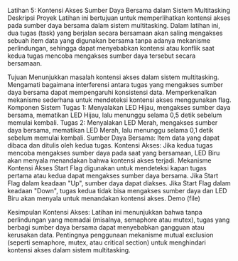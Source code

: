 Latihan 5: Kontensi Akses Sumber Daya Bersama dalam Sistem Multitasking
Deskripsi Proyek
Latihan ini bertujuan untuk memperlihatkan kontensi akses pada sumber daya bersama dalam sistem multitasking. Dalam latihan ini, dua tugas (task) yang berjalan secara bersamaan akan saling mengakses sebuah item data yang digunakan bersama tanpa adanya mekanisme perlindungan, sehingga dapat menyebabkan kontensi atau konflik saat kedua tugas mencoba mengakses sumber daya tersebut secara bersamaan.

Tujuan
Menunjukkan masalah kontensi akses dalam sistem multitasking.
Mengamati bagaimana interferensi antara tugas yang mengakses sumber daya bersama dapat mempengaruhi konsistensi data.
Memperkenalkan mekanisme sederhana untuk mendeteksi kontensi akses menggunakan flag.
Komponen Sistem
Tugas 1: Menyalakan LED Hijau, mengakses sumber daya bersama, mematikan LED Hijau, lalu menunggu selama 0,5 detik sebelum memulai kembali.
Tugas 2: Menyalakan LED Merah, mengakses sumber daya bersama, mematikan LED Merah, lalu menunggu selama 0,1 detik sebelum memulai kembali.
Sumber Daya Bersama: Item data yang dapat dibaca dan ditulis oleh kedua tugas.
Kontensi Akses: Jika kedua tugas mencoba mengakses sumber daya pada saat yang bersamaan, LED Biru akan menyala menandakan bahwa kontensi akses terjadi.
Mekanisme Kontensi Akses
Start Flag digunakan untuk mendeteksi kapan tugas pertama atau kedua dapat mengakses sumber daya bersama.
Jika Start Flag dalam keadaan "Up", sumber daya dapat diakses.
Jika Start Flag dalam keadaan "Down", tugas kedua tidak bisa mengakses sumber daya dan LED Biru akan menyala untuk menandakan kontensi akses.
Demo
(file)

Kesimpulan
Kontensi Akses: Latihan ini menunjukkan bahwa tanpa perlindungan yang memadai (misalnya, semaphore atau mutex), tugas yang berbagi sumber daya bersama dapat menyebabkan gangguan atau kerusakan data.
Pentingnya penggunaan mekanisme mutual exclusion (seperti semaphore, mutex, atau critical section) untuk menghindari kontensi akses dalam sistem multitasking.